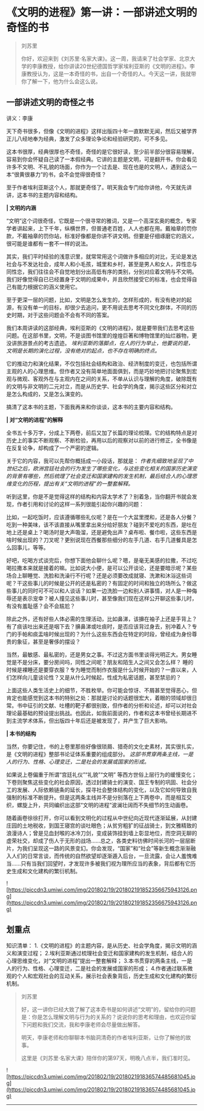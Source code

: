 # 《文明的进程》第一讲：一部讲述文明的奇怪的书

> 刘苏里
> 
> 你好，欢迎来到《刘苏里·名家大课》。这一周，我请来了社会学家、北京大学的李康教授，给你讲读20世纪德国哲学家埃利亚斯的《文明的进程》。李康教授认为，这是一本奇怪的书，出自一个奇怪的人。今天这一讲，我就带你了解一下，他为什么会这么说。

## 一部讲述文明的奇怪之书

讲义：李康

天下奇书很多，但像《文明的进程》这样出版四十年一直默默无闻，然后又被学界正儿八经地奉为经典，激发了众多理论争论和经验研究的，可不多见。

这本书很厚，经典很厚也不奇怪，奇怪的是它很好读，至少前半部分很容易理解，容易到你会怀疑自己读了一本假经典。它讲的主题是文明，可是翻开书，你会看见许多不文明、不礼貌的场面，你作为一个过去是、现在也是的文明人，遇到这么一本“很黄很暴力”的书，会不会觉得很奇怪？

至于作者埃利亚斯这个人，那就更奇怪了。明天我会专门给你讲他，今天就先讲讲，这本书的主题内容和结构。

 **| 文明的内涵**

“文明”这个词很奇怪，它既是一个很寻常的雅词，又是一个高深玄奥的概念，专家学者讲起来，上下千年，纵横世界，但普通老百姓，人人也都在用。戴袖章的罚你款，不戴袖章的罚你站，标准好像都是你讲不讲文明。但要是仔细琢磨它的涵义，很可能是谁都有一套不一样的说法。

其实，我们平时经验的浅意识里，就常常用这个词做许多相应的对比，无论是发达社会与不发达社会，成年人和小毛孩，城里和乡村，甚至是男人和女人，异性恋与同性恋，我们往往会不自觉地划分出高低有序的类别，分别对应着文明与不文明。我们好像觉得自已已经置身于文明的成果中，并且欣然接受它的标准，也会觉得自己有能力根据它的涵义使用它。

至于更深一层的问题，比如，文明是怎么发生的，怎样形成的，有没有绝对的起源，有没有单一的目标，却很少去追问，更不用说去思考不同文化群体，不同的历史时期，对于这些问题会不会有不同的答案。

我们本周讲读的这部经典，埃利亚斯的《文明的进程》，就是要带我们去思考这些问题。在这部书里，文明，不是谈图书馆里的煌煌巨著和博物馆里的灿烂器物，更没讲旅游景点的考古遗迹。 *埃利亚斯的落脚点，在人的行为举止，他要说的是，文明是长期的演化过程，没有绝对的起点，也不存在明确的终点。*

它的推动力和演化结果，不仅包括社会结构和政治、经济制度的变迁，也包括所谓主观的人的心理思维。但作者又没有简单地面面俱到，而是巧妙地把讨论聚焦到宏观与微观、客观外在与主观内在之间的关系，不单从认识与理解的角度，破除既有的文明与非文明的二元对立，而是从历史学、社会学的角度，揭示这些区分和对立是怎么构成的，又是怎么演变的。

搞清了这本书的主题，下面我再来和你谈谈，这本书的主要内容和结构。

 **| 对“文明的进程”的解释**

全书五十多万字，分成上下两卷，前后又加了长篇的理论梳理。它的结构特点是对历史上的事实不断观察、不断检验，再用以后的观察对以前的进行修正，全书像是在反复论争，却构成了一个严密的逻辑。

关于它的内容，我可以先帮你概括成一小段话，那就是： *作者先细致地呈现了中世纪之后，欧洲宫廷社会的行为发生了哪些变化，与这些变化相关的国家历史演变的背景有哪些，然后梳理了社会变迁和国家建构的发生机制，最后结合人的心理思维变化的历程，提出有关“文明的进程”的一整套解释。*

听到这里，你是不是觉得这样的结构和内容太学术了？别着急，当你翻开书就会发现，作者引用和讨论的这样一系列很能引起你兴趣的问题：

比如，一起吃饭时，应该遵循哪些礼仪呢？是在一个大盆里搅和，还是各人分餐？吃到一种美味，该不该直接从嘴里拿出来分给好朋友？碰到不爱吃的东西，是吐在地上还是桌上？喝汤时是大声吸溜，还是避免出声？桌布啦、餐巾啦，这些东西是啥时候出现的？刀叉呢？更别说现在西餐那些细分的左手几道、右手几道餐具是怎么回事儿，等等。

好吧，吃喝方式谈完后，你想下面他会聊什么呢？嗯，是毫无美感的拉撒，不过吃喝拉撒本来就是接着的嘛。比如说大小便，是可以公开谈论，还是要暗示呢？某些场合上聊睡觉、洗脸和洗澡行不行呢？还是必须要改成就寝、洗漱和沐浴这些词呢？干这些事儿的时候是公开的还是私密的？有固定的时间和独立的场所么？做这些事儿的同时可不可以和人谈话？如果一边洗脸一边和别人讲事情，对人是一种侮辱还是表示宠幸？被人撞见这些事儿时，甚至像我们现在这样公开聊这些事儿时，有没有羞耻感？会不会尴尬？

除此之外，还有好些人体必需的生理活动，比如鼻涕，该擤在袖子上还是手背上？有了痰该吐出来还是咽下去？擤鼻涕或吐痰时，是否应该背过身去，别冲着人？专门的手帕和痰盂啥时候出现的？为什么这些东西会在特定的时段，曾经成为身份尊贵的象征，甚至是奢侈的摆设？

当然，最敏感、最私密的，还是男女之事。不过这方面书里谈得光明正大。男女睡觉是不是分床，要分房间吗，同性之间呢？朋友和陌生人之间又会怎么样？ 睡的时候是裸睡还是要穿衣服？专为睡觉而制作衣服是什么时候开始的？一直以来，人们怎样向儿童谈论性？又是从什么时候起，性成为私密话题，甚至禁忌的？

上面这些人类生活史上的细节，不胜枚举。你可能会惊讶、不屑甚至觉得恶心，但肯定也能感觉到这本书的特别之处：那就是讨论的话题很宏大，着眼的领域却很日常。书中征引的文献、吐槽的靶子都很别致，但作者的分析和论述，却可以对社会理论最基础的预设提出挑战。也因此，如我前面说的，作者和这本书曾经长期进不到主流学术体系，但出版四十年后还是被发现了，并产生了巨大影响。

 **| 本书的结构**

当然，你要记住，书的上卷里那些好像很琐屑、猎奇的文化史素材，其实很扎实，是《文明的进程》整部书论证体系重要的组成部分。 *这部书贯穿两条主线，一是人的行为、性格、心理变迁，二是社会的发展或国家的形成。*

如果说上卷偏重于所谓“宫廷礼仪”“礼貌”“文明” 等西方世俗上层行为的缓慢变化；下卷则聚焦这些变化的社会原因，透过封建骑士的演变、国王专制的巩固、社会分工的发展、人际依赖链条的延长，探寻社会整体结构的变化，以及它如何导致自我强制的标准不断提升。但是这两条主线并不是分别落在上下两卷中，而是相互交织，螺旋上升，共同编织出这部“文明的进程”波澜壮阔而不失细节的生动画卷。

随着画卷徐徐打开，你可以看到文明化的过程从中世纪向近现代逐渐延展，从封建庄园的土地税收，到国王寝宫的谈吐眼色；从贫穷粗犷的征战骑士，到文雅精致的浪漫诗人；曾是见血封喉的冰冷刀剑，变成装饰挂到墙上彰显地位，而空洞无聊的虚荣社交，却成了伤人于无形的战场……总之，各类史料彷佛时间长河的一层层断片，为我们呈现这一路的风景变幻。你会发现，“国家”和“社会”等新生概念渐渐融入人们的日常言谈，而传统的自然欲望却逐渐遁入后台，一旦流露，会让人羞愧难当……只有当我们回望时，才发现许多被我们视为理所应当的表象，背后都有它历史生成和文化建构的繁衍机制。

![https://piccdn3.umiwi.com/img/201802/19/201802191852356675943126.png](https://piccdn3.umiwi.com/img/201802/19/201802191852356675943126.png)

## 划重点

知识清单：
1.《文明的进程》的主题内容，是从历史、社会学角度，揭示文明的涵义和演变过程；
2.埃利亚斯通过梳理社会变迁和国家建构的发生机制，结合人的心理思维变化，对“文明的进程”提出一整套解释；
3.本书贯穿的两条主线，一是人的行为、性格、心理变迁，二是社会的发展或国家的形成；
4.作者通过联系微观的个人和宏观社会的互动关系，展示社会表象背后，历史生成和文化建构的繁衍机制。

> 刘苏里
> 
> 好，这一讲你已经大致了解了这本奇书是如何讲述“文明”的，留给你的问题是：你是怎么理解文明与行为的关系的？说说你的思考和理由，也欢迎你留下问题和我们交流，我和李康老师会尽量做出解答。
> 
> 明天，李康老师和你聊聊本书脑洞清奇的作者埃利亚斯，让你了解他的故事。
> 
> 这里是《刘苏里·名家大课》陪伴你的第97天，明晚八点半，我们准时见。

![https://piccdn3.umiwi.com/img/201802/19/201802191836574485681045.jpg](https://piccdn3.umiwi.com/img/201802/19/201802191836574485681045.jpg)

---
